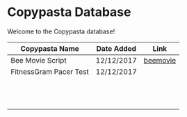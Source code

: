 # Copypasta Database
Welcome to the Copypasta database!

| Copypasta Name | Date Added | Link |
|----------------|------------|------|
|Bee Movie Script |12/12/2017  |[beemovie](copypastas/beemovie.md)  |
|FitnessGram Pacer Test|12/12/2017||
|  |  |  |
|  |  |  |
|  |  |  |
|  |  |  |
|  |  |  |
|  |  |  |
|  |  |  |
|  |  |  |
|  |  |  |
|  |  |  |
|  |  |  |
|  |  |  |
